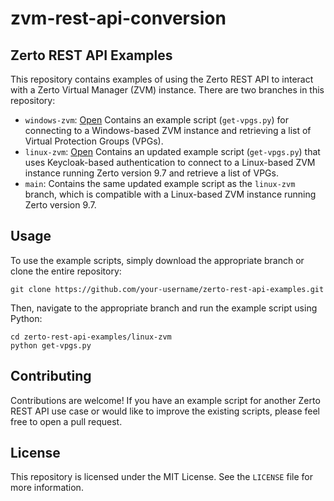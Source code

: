 # zvm-rest-api-conversion

## Zerto REST API Examples

This repository contains examples of using the Zerto REST API to interact with a Zerto Virtual Manager (ZVM) instance. There are two branches in this repository:

- `windows-zvm`: [Open](https://github.com/recklessop/zvm-rest-api-conversion/tree/windows-zvm) Contains an example script (`get-vpgs.py`) for connecting to a Windows-based ZVM instance and retrieving a list of Virtual Protection Groups (VPGs). 
- `linux-zvm`: [Open](https://github.com/recklessop/zvm-rest-api-conversion/tree/linux-zvm) Contains an updated example script (`get-vpgs.py`) that uses Keycloak-based authentication to connect to a Linux-based ZVM instance running Zerto version 9.7 and retrieve a list of VPGs.
- `main`: Contains the same updated example script as the `linux-zvm` branch, which is compatible with a Linux-based ZVM instance running Zerto version 9.7.

## Usage

To use the example scripts, simply download the appropriate branch or clone the entire repository:

```
git clone https://github.com/your-username/zerto-rest-api-examples.git
```


Then, navigate to the appropriate branch and run the example script using Python:

```
cd zerto-rest-api-examples/linux-zvm
python get-vpgs.py
```


## Contributing

Contributions are welcome! If you have an example script for another Zerto REST API use case or would like to improve the existing scripts, please feel free to open a pull request.

## License

This repository is licensed under the MIT License. See the `LICENSE` file for more information.
